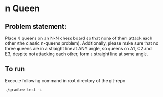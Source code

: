 # n Queen

## Problem statement:
Place N queens on an NxN chess board so that none of them attack each other (the classic n-queens problem). 
Additionally, please make sure that no three queens are in a straight line at ANY angle, so queens on 
A1, C2 and E3, despite not attacking each other, form a straight line at some angle.


## To run
Execute following command in root directory of the git-repo
```
./gradlew test -i
```

